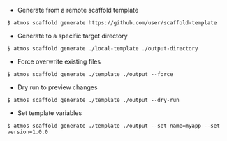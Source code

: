 - Generate from a remote scaffold template

```
$ atmos scaffold generate https://github.com/user/scaffold-template
```

- Generate to a specific target directory

```
$ atmos scaffold generate ./local-template ./output-directory
```

- Force overwrite existing files

```
$ atmos scaffold generate ./template ./output --force
```

- Dry run to preview changes

```
$ atmos scaffold generate ./template ./output --dry-run
```

- Set template variables

```
$ atmos scaffold generate ./template ./output --set name=myapp --set version=1.0.0
```